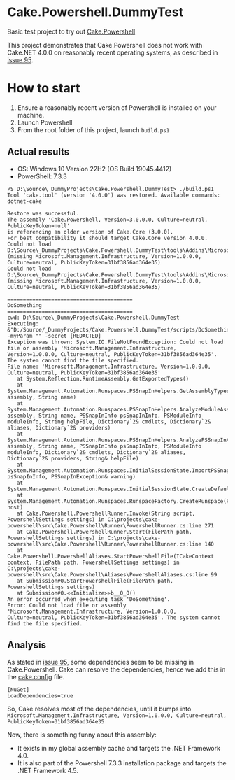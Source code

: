# Cake.Powershell.DummyTest
Basic test project to try out [Cake.Powershell](https://github.com/SharpeRAD/Cake.Powershell)

This project demonstrates that Cake.Powershell does not work with Cake.NET 4.0.0 on reasonably recent operating systems, as described in [issue 95](https://github.com/SharpeRAD/Cake.Powershell/issues/95).

# How to start
1. Ensure a reasonably recent version of Powershell is installed on your machine.
2. Launch Powershell
3. From the root folder of this project, launch `build.ps1`

## Actual results
* OS: Windows 10 Version 22H2 (OS Build 19045.4412)
* PowerShell: 7.3.3
```
PS D:\Source\_DummyProjects\Cake.Powershell.DummyTest> ./build.ps1
Tool 'cake.tool' (version '4.0.0') was restored. Available commands: dotnet-cake

Restore was successful.
The assembly 'Cake.Powershell, Version=3.0.0.0, Culture=neutral, PublicKeyToken=null'
is referencing an older version of Cake.Core (3.0.0).
For best compatibility it should target Cake.Core version 4.0.0.
Could not load D:\Source\_DummyProjects\Cake.Powershell.DummyTest\tools\Addins\Microsoft.Management.Infrastructure.CimCmdlets.7.3.3\runtimes\win\lib\net7.0\Microsoft.Management.Infrastructure.CimCmdlets.dll (missing Microsoft.Management.Infrastructure, Version=1.0.0.0, Culture=neutral, PublicKeyToken=31bf3856ad364e35)
Could not load D:\Source\_DummyProjects\Cake.Powershell.DummyTest\tools\Addins\Microsoft.PowerShell.Commands.Management.7.3.3\runtimes\win\lib\net7.0\Microsoft.PowerShell.Commands.Management.dll (missing Microsoft.Management.Infrastructure, Version=1.0.0.0, Culture=neutral, PublicKeyToken=31bf3856ad364e35)

========================================
DoSomething
========================================
cwd: D:\Source\_DummyProjects\Cake.Powershell.DummyTest
Executing: &"D:/Source/_DummyProjects/Cake.Powershell.DummyTest/scripts/DoSomething.ps1" -myParam "" -secret [REDACTED]
Exception was thrown: System.IO.FileNotFoundException: Could not load file or assembly 'Microsoft.Management.Infrastructure, Version=1.0.0.0, Culture=neutral, PublicKeyToken=31bf3856ad364e35'. The system cannot find the file specified.
File name: 'Microsoft.Management.Infrastructure, Version=1.0.0.0, Culture=neutral, PublicKeyToken=31bf3856ad364e35'
   at System.Reflection.RuntimeAssembly.GetExportedTypes()
   at System.Management.Automation.Runspaces.PSSnapInHelpers.GetAssemblyTypes(Assembly assembly, String name)
   at System.Management.Automation.Runspaces.PSSnapInHelpers.AnalyzeModuleAssemblyWithReflection(Assembly assembly, String name, PSSnapInInfo psSnapInInfo, PSModuleInfo moduleInfo, String helpFile, Dictionary`2& cmdlets, Dictionary`2& aliases, Dictionary`2& providers)
   at System.Management.Automation.Runspaces.PSSnapInHelpers.AnalyzePSSnapInAssembly(Assembly assembly, String name, PSSnapInInfo psSnapInInfo, PSModuleInfo moduleInfo, Dictionary`2& cmdlets, Dictionary`2& aliases, Dictionary`2& providers, String& helpFile)
   at System.Management.Automation.Runspaces.InitialSessionState.ImportPSSnapIn(PSSnapInInfo psSnapInInfo, PSSnapInException& warning)
   at System.Management.Automation.Runspaces.InitialSessionState.CreateDefault()
   at System.Management.Automation.Runspaces.RunspaceFactory.CreateRunspace(PSHost host)
   at Cake.Powershell.PowershellRunner.Invoke(String script, PowershellSettings settings) in C:\projects\cake-powershell\src\Cake.Powershell\Runner\PowershellRunner.cs:line 271
   at Cake.Powershell.PowershellRunner.Start(FilePath path, PowershellSettings settings) in C:\projects\cake-powershell\src\Cake.Powershell\Runner\PowershellRunner.cs:line 140
   at Cake.Powershell.PowershellAliases.StartPowershellFile(ICakeContext context, FilePath path, PowershellSettings settings) in C:\projects\cake-powershell\src\Cake.Powershell\Aliases\PowershellAliases.cs:line 99
   at Submission#0.StartPowershellFile(FilePath path, PowershellSettings settings)
   at Submission#0.<<Initialize>>b__0_0()
An error occurred when executing task 'DoSomething'.
Error: Could not load file or assembly 'Microsoft.Management.Infrastructure, Version=1.0.0.0, Culture=neutral, PublicKeyToken=31bf3856ad364e35'. The system cannot find the file specified.
```

## Analysis
As stated in [issue 95](https://github.com/SharpeRAD/Cake.Powershell/issues/95), some dependencies seem to be missing in Cake.Powershell.
Cake can resolve the dependencies, hence we add this in the [cake.config](cake.config) file. 
```
[NuGet]
LoadDependencies=true
```
So, Cake resolves most of the dependencies, until it bumps into `Microsoft.Management.Infrastructure, Version=1.0.0.0, Culture=neutral, PublicKeyToken=31bf3856ad364e35` 

Now, there is something funny about this assembly: 
* It exists in my global assembly cache and targets the .NET Framework 4.0.
* It is also part of the Powershell 7.3.3 installation package and targets the .NET Framework 4.5.
